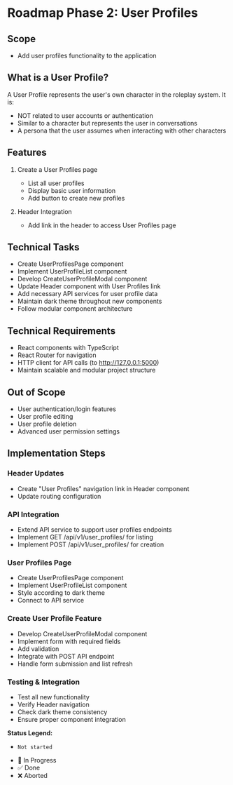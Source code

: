 # Roadmap Phase 2: User Profiles

## Scope
- Add user profiles functionality to the application

## What is a User Profile?
A User Profile represents the user's own character in the roleplay system. It is:
- NOT related to user accounts or authentication
- Similar to a character but represents the user in conversations
- A persona that the user assumes when interacting with other characters

## Features
1. Create a User Profiles page
   - List all user profiles
   - Display basic user information
   - Add button to create new profiles

2. Header Integration
   - Add link in the header to access User Profiles page

## Technical Tasks
- Create UserProfilesPage component
- Implement UserProfileList component
- Develop CreateUserProfileModal component
- Update Header component with User Profiles link
- Add necessary API services for user profile data
- Maintain dark theme throughout new components
- Follow modular component architecture

## Technical Requirements
- React components with TypeScript
- React Router for navigation
- HTTP client for API calls (to http://127.0.0.1:5000)
- Maintain scalable and modular project structure

## Out of Scope
- User authentication/login features
- User profile editing
- User profile deletion
- Advanced user permission settings

## Implementation Steps

### Header Updates
- Create "User Profiles" navigation link in Header component
- Update routing configuration

### API Integration
- Extend API service to support user profiles endpoints
- Implement GET /api/v1/user_profiles/ for listing
- Implement POST /api/v1/user_profiles/ for creation

### User Profiles Page
- Create UserProfilesPage component
- Implement UserProfileList component
- Style according to dark theme
- Connect to API service

### Create User Profile Feature
- Develop CreateUserProfileModal component
- Implement form with required fields
- Add validation
- Integrate with POST API endpoint
- Handle form submission and list refresh

### Testing & Integration
- Test all new functionality
- Verify Header navigation
- Check dark theme consistency
- Ensure proper component integration

**Status Legend:**
-     Not started
- 🚧 In Progress 
- ✅ Done
- ❌ Aborted